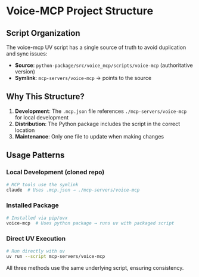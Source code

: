 # Voice-MCP Project Structure

## Script Organization

The voice-mcp UV script has a single source of truth to avoid duplication and sync issues:

- **Source**: `python-package/src/voice_mcp/scripts/voice-mcp` (authoritative version)
- **Symlink**: `mcp-servers/voice-mcp` → points to the source

## Why This Structure?

1. **Development**: The `.mcp.json` file references `./mcp-servers/voice-mcp` for local development
2. **Distribution**: The Python package includes the script in the correct location
3. **Maintenance**: Only one file to update when making changes

## Usage Patterns

### Local Development (cloned repo)
```bash
# MCP tools use the symlink
claude  # Uses .mcp.json → ./mcp-servers/voice-mcp
```

### Installed Package
```bash
# Installed via pip/uvx
voice-mcp  # Uses python package → runs uv with packaged script
```

### Direct UV Execution
```bash
# Run directly with uv
uv run --script mcp-servers/voice-mcp
```

All three methods use the same underlying script, ensuring consistency.